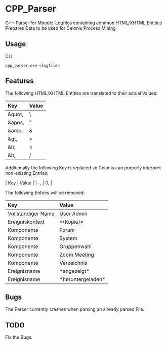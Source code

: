 # CPP_Parser
C++ Parser for Moodle-Logfiles containing common HTML/XHTML Entities\
Prepares Data to be used for Celonis Process Mining

## Usage
CLI:
```
cpp_parser.exe <logfile>
```

## Features
The following HTML/XHTML Entities are translated to their actual Values:

| Key | Value |
| :--- | :--- |
| &quot, | \ |
| &apos, | " |
| &amp, | & |
| &gt, | > |
| &lt, | < |
| &lt, | / |

Additionally the following Key is replaced so Celonis can properly interpret non-existing Entries:

| Key | Value |
| -, | 0, |

The following Entries will be removed:

| Key | Value |
| :--- | :--- |
| Vollständiger Name | User Admin |
| Ereigniskontext | \*(Kopie)\* |
| Komponente | Forum |
| Komponente | System |
| Komponente | Gruppenwahl |
| Komponente | Zoom Meeting |
| Komponente | Verzeichnis |
| Ereignisname | \*angezeigt\* |
| Ereignisname | \*heruntergeladen\* |

## Bugs
The Parser currently crashes when parsing an already parsed File.

## TODO
Fix the Bugs.